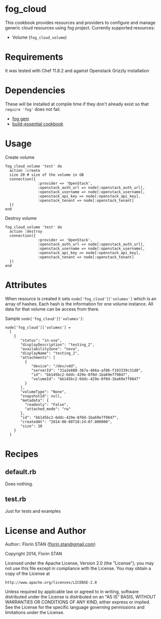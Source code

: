 # fog_cloud 

This cookbook provides resources and providers to configure and manage generic cloud resources using fog project. Currently supported resources:
* Volume (`fog_cloud_volume`)

# Requirements
It was tested with Chef 11.8.2 and against Openstack Grizzly installation 

# Dependencies
These will be installed at compile time if they don't already exist so
that `require 'fog'` does not fail.

* [fog gem](http://fog.io)
* [build-essential cookbook](http://community.opscode.com/cookbooks/build-essential)

# Usage
Create volume

    fog_cloud_volume 'test' do
      action :create
      size 20 # size of the volume in GB 
      connection({
                   :provider => 'OpenStack',
                   :openstack_auth_url => node[:openstack_auth_url],
                   :openstack_username => node[:openstack_username],
                   :openstack_api_key => node[:openstack_api_key],
                   :openstack_tenant => node[:openstack_tenant]
      })
    end

Destroy volume

    fog_cloud_volume 'test' do
      action :destroy
      connection({
                   :provider => 'OpenStack',
                   :openstack_auth_url => node[:openstack_auth_url],
                   :openstack_username => node[:openstack_username],
                   :openstack_api_key => node[:openstack_api_key],
                   :openstack_tenant => node[:openstack_tenant]
      })
    end

# Attributes
When resource is created it sets `node['fog_cloud']['volumes']` which is an
array of hashes.  Each hash is the information for one volume instance.  All
data for that volume can be access from there.

Sample `node['fog_cloud']['volumes']`:

    node['fog_cloud']['volumes'] =
      [
        {
           "status": "in-use",
           "displayDescription": "testing_2",
           "availabilityZone": "nova",
           "displayName": "testing_2",
           "attachments": [
             {
                "device": "/dev/vdd",
                "serverId": "31a2e888-367a-466a-af86-f193339c31d8",
                "id": "bb145bc2-6ddc-429e-8f0d-1ba69e7f9847",
                "volumeId": "bb145bc2-6ddc-429e-8f0d-1ba69e7f9847"
             }
           ],
           "volumeType": "None",
           "snapshotId": null,
           "metadata": {
             "readonly": "False",
             "attached_mode": "rw"
           },
           "id": "bb145bc2-6ddc-429e-8f0d-1ba69e7f9847",
           "createdAt": "2014-08-08T18:24:07.000000",
           "size": 10
        }
      ]


# Recipes

## default.rb
Does nothing.

## test.rb
Just for tests and examples 

# License and Author
Author:: Florin STAN (<florin.stan@gmail.com>)

Copyright 2014, Florin STAN

Licensed under the Apache License, Version 2.0 (the "License");
you may not use this file except in compliance with the License.
You may obtain a copy of the License at

    http://www.apache.org/licenses/LICENSE-2.0

Unless required by applicable law or agreed to in writing, software
distributed under the License is distributed on an "AS IS" BASIS,
WITHOUT WARRANTIES OR CONDITIONS OF ANY KIND, either express or implied.
See the License for the specific language governing permissions and
limitations under the License.